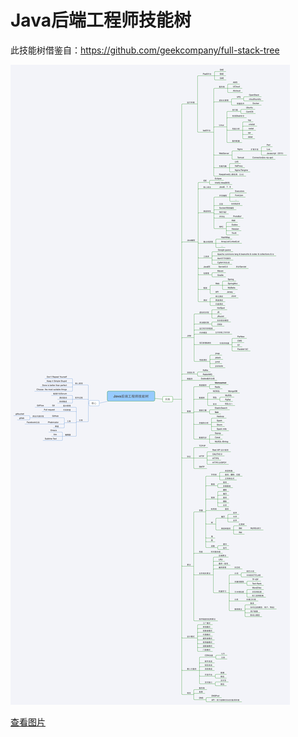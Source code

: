 # Java后端工程师技能树

此技能树借鉴自：https://github.com/geekcompany/full-stack-tree

![java-skill-tree](images/Java后端工程师技能树.png)

[查看图片](images/Java后端工程师技能树.png)
